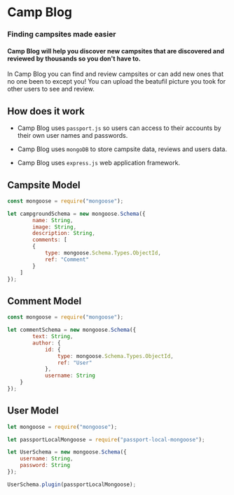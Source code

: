 # Camp Blog

### Finding campsites made easier

#### Camp Blog will help you discover new campsites that are discovered and reviewed by thousands so you don't have to.

In Camp Blog you can find and review campsites or can add new ones that no one been to except you! You can upload the beatufil picture you took for other users to see and review.

## How does it work

* Camp Blog uses `passport.js` so users can access to their accounts by their own user names and passwords.

* Camp Blog uses `mongoDB` to store campsite data, reviews and users data.

* Camp Blog uses `express.js` web application framework.

## Campsite Model
```javaScript
const mongoose = require("mongoose");

let campgroundSchema = new mongoose.Schema({
        name: String,
        image: String,
        description: String,
        comments: [
        {
            type: mongoose.Schema.Types.ObjectId,
            ref: "Comment"
        }
    ]
});
```
## Comment Model
```javaScript
const mongoose = require("mongoose");

let commentSchema = new mongoose.Schema({
        text: String,
        author: {
            id: {
                type: mongoose.Schema.Types.ObjectId,
                ref: "User"
            },
            username: String
    }
});
```
## User Model
```javaScript
let mongoose = require("mongoose");

let passportLocalMongoose = require("passport-local-mongoose");

let UserSchema = new mongoose.Schema({
    username: String,
    password: String
});

UserSchema.plugin(passportLocalMongoose);
```
